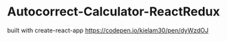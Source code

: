 # Autocorrect-Calculator-ReactRedux
built with create-react-app https://codepen.io/kielam30/pen/dyWzdOJ
